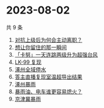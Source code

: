 # 2023-08-02

共 9 条

<!-- BEGIN -->
<!-- 最后更新时间 Wed Aug 02 2023 13:07:00 GMT+0800 (China Standard Time) -->

1. [对抗上级后为何会主动离职？](https://www.zhihu.com/search?q=%E5%AF%B9%E6%8A%97%E4%B8%8A%E7%BA%A7%E5%90%8E%E4%B8%BA%E4%BD%95%E4%BC%9A%E4%B8%BB%E5%8A%A8%E7%A6%BB%E8%81%8C%EF%BC%9F)
1. [想让你留住的那一瞬间](https://www.zhihu.com/search?q=%E6%83%B3%E8%AE%A9%E4%BD%A0%E7%95%99%E4%BD%8F%E7%9A%84%E9%82%A3%E4%B8%80%E7%9E%AC%E9%97%B4)
1. [「卡努」一天连跳两级升为超强台风](https://www.zhihu.com/search?q=%E3%80%8C%E5%8D%A1%E5%8A%AA%E3%80%8D%E4%B8%80%E5%A4%A9%E8%BF%9E%E8%B7%B3%E4%B8%A4%E7%BA%A7%E5%8D%87%E4%B8%BA%E8%B6%85%E5%BC%BA%E5%8F%B0%E9%A3%8E)
1. [LK-99 复现](https://www.zhihu.com/search?q=LK-99%20%E5%A4%8D%E7%8E%B0)
1. [涿州全域停水](https://www.zhihu.com/search?q=%E6%B6%BF%E5%B7%9E%E5%85%A8%E5%9F%9F%E5%81%9C%E6%B0%B4)
1. [答主直播复现室温超导出结果](https://www.zhihu.com/search?q=%E7%AD%94%E4%B8%BB%E7%9B%B4%E6%92%AD%E5%A4%8D%E7%8E%B0%E5%AE%A4%E6%B8%A9%E8%B6%85%E5%AF%BC%E5%87%BA%E7%BB%93%E6%9E%9C)
1. [涿州暴雨](https://www.zhihu.com/search?q=%E6%B6%BF%E5%B7%9E%E6%9A%B4%E9%9B%A8)
1. [暴雨油、电车谁更容易熄火？](https://www.zhihu.com/search?q=%E6%9A%B4%E9%9B%A8%E6%B2%B9%E3%80%81%E7%94%B5%E8%BD%A6%E8%B0%81%E6%9B%B4%E5%AE%B9%E6%98%93%E7%86%84%E7%81%AB%EF%BC%9F)
1. [京津冀暴雨](https://www.zhihu.com/search?q=%E4%BA%AC%E6%B4%A5%E5%86%80%E6%9A%B4%E9%9B%A8)

<!-- END -->
